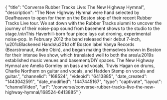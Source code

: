 {
    "title": "Converse Rubber Tracks Live: The New Highway Hymnal",
    "description": "The New Highway Hymnal were hand selected by Deafheaven to open for them on the Boston stop of their recent Rubber Tracks Live tour. We sat down with the Rubber Tracks alumni to uncover the journey of their noise-pop sound from basement shows to the studio to the stage.\n\nThis Haverhill-born four piece lays out droning, experimental noise-pop. In February 2012 the band released their debut 7-inch, \u201cBlackened Hands\u201d off Boston label Vanya Records (Bearstronaut, Andre Obin), and began making themselves known in Boston for their intense live show, which translated well to both the area\u2019s established music venues and basement\/DIY spaces. The New Highway Hymnal are Amelia Gormley on bass and vocals, Travis Hagan on drums, Charlie Northern on guitar and vocals, and Hadden Stemp on vocals and guitar.",
    "channelid": "168524",
    "videoid": "6413885",
    "date_created": "1443042591",
    "date_modified": "1447445167",
    "type": "captivate",
    "layout": "channelVideo",
    "url": "\/converse\/converse-rubber-tracks-live-the-new-highway-hymnal\/168524-6413885"
}